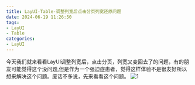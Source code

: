```yaml
---
title: LayUI-Table-调整列宽后点击分页列宽还原问题
date: 2024-06-19 11:26:50
tags: 
- LayUI
- Table
categories:
- LayUI
---
```

今天我们就来看看LayUI调整列宽后，点击分页，列宽又变回去了的问题，有的朋友可能觉得这个没问题,但是作为一个强迫症患者，觉得这样体验不是很友好所以想来解决这个问题。废话不多说，先来看看这个问题。
![1](//qiniu.ionic.fun/1.gif)
